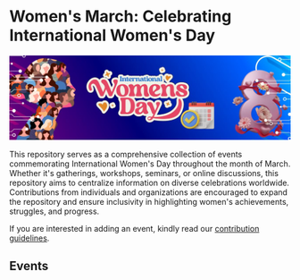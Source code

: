 # Women's March: Celebrating International Women's Day

![alt text](assets/banner.jpg "Banner")

This repository serves as a comprehensive collection of events commemorating International Women's Day throughout the month of March. Whether it's gatherings, workshops, seminars, or online discussions, this repository aims to centralize information on diverse celebrations worldwide. Contributions from individuals and organizations are encouraged to expand the repository and ensure inclusivity in highlighting women's achievements, struggles, and progress.

If you are interested in adding an event, kindly read our [contribution guidelines](https://github.com/DennyPerez18/Woman-March/blob/main/Contributing.md).

## Events
